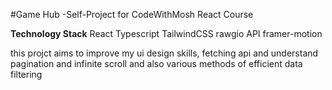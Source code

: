 #Game Hub
  -Self-Project for CodeWithMosh React Course

**Technology Stack**
 React
 Typescript
 TailwindCSS
 rawgio API
 framer-motion

this projct aims to improve my ui design skills, fetching api and understand pagination and infinite scroll and also various methods of efficient data filtering
